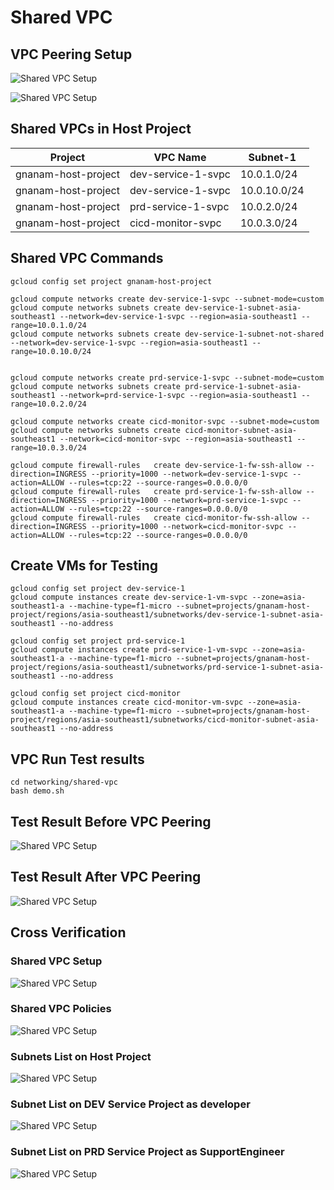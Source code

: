 # Shared VPC


## VPC Peering Setup

![Shared VPC Setup](../../images/networking/shared-vpc/shared-vpc.png)

![Shared VPC Setup](../../images/networking/shared-vpc/shared-vpc-diagram.png)

## Shared VPCs in Host Project

| Project             | VPC Name            | Subnet-1      |
|---------------------|---------------------|---------------|
| gnanam-host-project | dev-service-1-svpc  | 10.0.1.0/24   |
| gnanam-host-project | dev-service-1-svpc  | 10.0.10.0/24  |
| gnanam-host-project | prd-service-1-svpc  | 10.0.2.0/24   |
| gnanam-host-project | cicd-monitor-svpc   | 10.0.3.0/24   |

## Shared VPC Commands
```shell
gcloud config set project gnanam-host-project

gcloud compute networks create dev-service-1-svpc --subnet-mode=custom
gcloud compute networks subnets create dev-service-1-subnet-asia-southeast1 --network=dev-service-1-svpc --region=asia-southeast1 --range=10.0.1.0/24
gcloud compute networks subnets create dev-service-1-subnet-not-shared --network=dev-service-1-svpc --region=asia-southeast1 --range=10.0.10.0/24


gcloud compute networks create prd-service-1-svpc --subnet-mode=custom
gcloud compute networks subnets create prd-service-1-subnet-asia-southeast1 --network=prd-service-1-svpc --region=asia-southeast1 --range=10.0.2.0/24

gcloud compute networks create cicd-monitor-svpc --subnet-mode=custom
gcloud compute networks subnets create cicd-monitor-subnet-asia-southeast1 --network=cicd-monitor-svpc --region=asia-southeast1 --range=10.0.3.0/24

gcloud compute firewall-rules   create dev-service-1-fw-ssh-allow --direction=INGRESS --priority=1000 --network=dev-service-1-svpc --action=ALLOW --rules=tcp:22 --source-ranges=0.0.0.0/0
gcloud compute firewall-rules   create prd-service-1-fw-ssh-allow --direction=INGRESS --priority=1000 --network=prd-service-1-svpc --action=ALLOW --rules=tcp:22 --source-ranges=0.0.0.0/0
gcloud compute firewall-rules   create cicd-monitor-fw-ssh-allow --direction=INGRESS --priority=1000 --network=cicd-monitor-svpc --action=ALLOW --rules=tcp:22 --source-ranges=0.0.0.0/0
```

## Create VMs for Testing

```shell
gcloud config set project dev-service-1
gcloud compute instances create dev-service-1-vm-svpc --zone=asia-southeast1-a --machine-type=f1-micro --subnet=projects/gnanam-host-project/regions/asia-southeast1/subnetworks/dev-service-1-subnet-asia-southeast1 --no-address

gcloud config set project prd-service-1
gcloud compute instances create prd-service-1-vm-svpc --zone=asia-southeast1-a --machine-type=f1-micro --subnet=projects/gnanam-host-project/regions/asia-southeast1/subnetworks/prd-service-1-subnet-asia-southeast1 --no-address

gcloud config set project cicd-monitor
gcloud compute instances create cicd-monitor-vm-svpc --zone=asia-southeast1-a --machine-type=f1-micro --subnet=projects/gnanam-host-project/regions/asia-southeast1/subnetworks/cicd-monitor-subnet-asia-southeast1 --no-address
```

## VPC Run Test results

```shell
cd networking/shared-vpc
bash demo.sh
```

## Test Result Before VPC Peering

![Shared VPC Setup](../../images/networking/shared-vpc/svpc-bf-peer.png)


## Test Result After VPC Peering

![Shared VPC Setup](../../images/networking/shared-vpc/svpc-af-peer.png)

## Cross Verification

### Shared VPC Setup

![Shared VPC Setup](../../images/networking/shared-vpc/gnanam-host-vpc.png)

### Shared VPC Policies

![Shared VPC Setup](../../images/networking/shared-vpc/gnanam-host-svpc-policies.png)

### Subnets List on Host Project

![Shared VPC Setup](../../images/networking/shared-vpc/gnanam-host-subnets.png)

### Subnet List on DEV Service Project as developer

![Shared VPC Setup](../../images/networking/shared-vpc/dev-project-1-developer.png)

### Subnet List on PRD Service Project as SupportEngineer

![Shared VPC Setup](../../images/networking/shared-vpc/prd-service-1-support-engineer.png)
